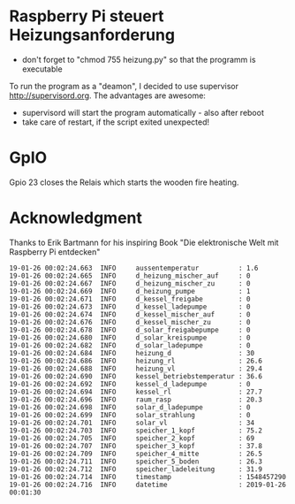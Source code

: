 # Raspberry Pi steuert Heizungsanforderung

* don't forget to "chmod 755 heizung.py" so that the programm is executable

To run the program as a "deamon", I decided to use 
supervisor http://supervisord.org. The advantages are awesome: 

* supervisord will start the program automatically - also after reboot 
* take care of restart, if the script exited unexpected!

# GpIO
Gpio 23 closes the Relais which starts the wooden fire heating.

# Acknowledgment

Thanks to Erik Bartmann for his inspiring Book "Die elektronische Welt mit Raspberry Pi entdecken"
```
19-01-26 00:02:24.663  INFO     aussentemperatur          : 1.6
19-01-26 00:02:24.665  INFO     d_heizung_mischer_auf     : 0
19-01-26 00:02:24.667  INFO     d_heizung_mischer_zu      : 0
19-01-26 00:02:24.669  INFO     d_heizung_pumpe           : 1
19-01-26 00:02:24.671  INFO     d_kessel_freigabe         : 0
19-01-26 00:02:24.673  INFO     d_kessel_ladepumpe        : 0
19-01-26 00:02:24.674  INFO     d_kessel_mischer_auf      : 0
19-01-26 00:02:24.676  INFO     d_kessel_mischer_zu       : 0
19-01-26 00:02:24.678  INFO     d_solar_freigabepumpe     : 0
19-01-26 00:02:24.680  INFO     d_solar_kreispumpe        : 0
19-01-26 00:02:24.682  INFO     d_solar_ladepumpe         : 0
19-01-26 00:02:24.684  INFO     heizung_d                 : 30
19-01-26 00:02:24.686  INFO     heizung_rl                : 26.6
19-01-26 00:02:24.688  INFO     heizung_vl                : 29.4
19-01-26 00:02:24.690  INFO     kessel_betriebstemperatur : 36.6
19-01-26 00:02:24.692  INFO     kessel_d_ladepumpe        : 0
19-01-26 00:02:24.694  INFO     kessel_rl                 : 27.7
19-01-26 00:02:24.696  INFO     raum_rasp                 : 20.3
19-01-26 00:02:24.698  INFO     solar_d_ladepumpe         : 0
19-01-26 00:02:24.699  INFO     solar_strahlung           : 0
19-01-26 00:02:24.701  INFO     solar_vl                  : 34
19-01-26 00:02:24.703  INFO     speicher_1_kopf           : 75.2
19-01-26 00:02:24.705  INFO     speicher_2_kopf           : 69
19-01-26 00:02:24.707  INFO     speicher_3_kopf           : 37.8
19-01-26 00:02:24.709  INFO     speicher_4_mitte          : 26.5
19-01-26 00:02:24.711  INFO     speicher_5_boden          : 26.3
19-01-26 00:02:24.712  INFO     speicher_ladeleitung      : 31.9
19-01-26 00:02:24.714  INFO     timestamp                 : 1548457290
19-01-26 00:02:24.716  INFO     datetime                  : 2019-01-26 00:01:30
```